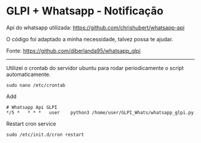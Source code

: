 # GLPI + Whatsapp - Notificação

Api do whatsapp utilizada: https://github.com/chrishubert/whatsapp-api

O código foi adaptado a minha necessidade, talvez possa te ajudar.

Fonte: https://github.com/diberlanda95/whatsapp_glpi 

---

Utilizei o crontab do servidor ubuntu para rodar periodicamente o script automaticamente.

```
sudo nano /etc/crontab
```

Add
```
# Whatsapp Api GLPI
*/5 *   * * *   user    python3 /home/user/GLPI_Whats/whatsapp_glpi.py
```

Restart cron service
```
sudo /etc/init.d/cron restart
```

